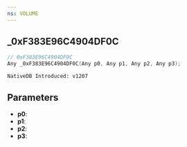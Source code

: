 ```yaml
---
ns: VOLUME
---
```

## _0xF383E96C4904DF0C

```c
// 0xF383E96C4904DF0C
Any _0xF383E96C4904DF0C(Any p0, Any p1, Any p2, Any p3);
```

```
NativeDB Introduced: v1207
```

## Parameters
* **p0**:
* **p1**:
* **p2**:
* **p3**:

